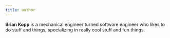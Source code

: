 ```yaml
---
title: author
---
```


**Brian Kopp** is a mechanical engineer turned software engineer who
likes to do stuff and things, specializing in really cool stuff
and fun things.
